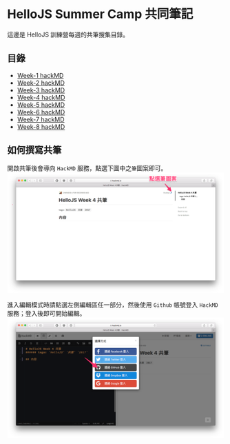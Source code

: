 # HelloJS Summer Camp 共同筆記

這邊是 HelloJS 訓練營每週的共筆搜集目錄。

## 目錄
- [Week-1 hackMD](https://hackmd.io/s/r1Qzre9Vb)
- [Week-2 hackMD](https://hackmd.io/s/r1qiHlq4b)
- [Week-3 hackMD](https://hackmd.io/s/r1ebUe9NW)
- [Week-4 hackMD](https://hackmd.io/s/S1q7Llc4-)
- [Week-5 hackMD](https://hackmd.io/s/B11qOgc4-)
- [Week-6 hackMD](https://hackmd.io/s/Skoi_ecVb)
- [Week-7 hackMD](https://hackmd.io/s/Sks2_ecVZ)
- [Week-8 hackMD](https://hackmd.io/s/BkpPFgc4-)

## 如何撰寫共筆

開啟共筆後會導向 `HackMD` 服務，點選下圖中之`筆`圖案即可。
![](./img/hackmd-2.png)

進入編輯模式時請點選左側編輯區任一部分，然後使用 `Github` 帳號登入 `HackMD` 服務；登入後即可開始編輯。
![](./img/hackmd-1.png)